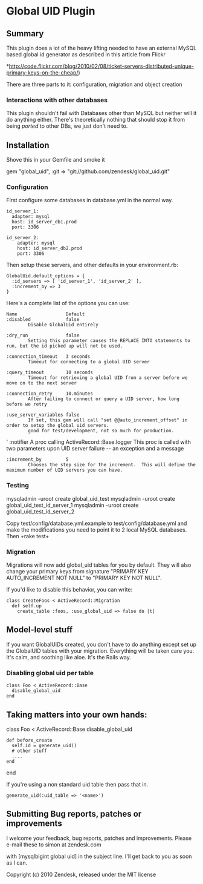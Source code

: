 # Global UID Plugin

## Summary

This plugin does a lot of the heavy lifting needed to have an external MySQL based global id generator as described in this article from Flickr

*http://code.flickr.com/blog/2010/02/08/ticket-servers-distributed-unique-primary-keys-on-the-cheap/)

There are three parts to it: configuration, migration and object creation

### Interactions with other databases

This plugin shouldn't fail with Databases other than MySQL but neither will it do anything either. There's theoretically nothing that should stop it from being *ported* to other DBs, we just don't need to.

## Installation

Shove this in your Gemfile and smoke it

  gem "global_uid", :git => "git://github.com/zendesk/global_uid.git"

### Configuration

First configure some databases in database.yml in the normal way.

    id_server_1:
      adapter: mysql
      host: id_server_db1.prod
      port: 3306

    id_server_2:
        adapter: mysql
        host: id_server_db2.prod
        port: 3306

Then setup these servers, and other defaults in your environment.rb:

    GlobalUid.default_options = {
      :id_servers => [ 'id_server_1', 'id_server_2' ],
      :increment_by => 3
    }

Here's a complete list of the options you can use:

    Name                  Default
    :disabled             false                         
            Disable GlobalUid entirely

    :dry_run              false                         
            Setting this parameter causes the REPLACE INTO statements to run, but the id picked up will not be used.

    :connection_timeout   3 seconds                    
            Timeout for connecting to a global UID server

    :query_timeout        10 seconds                    
            Timeout for retrieving a global UID from a server before we move on to the next server

    :connection_retry     10.minutes
            After failing to connect or query a UID server, how long before we retry

    :use_server_variables false
            If set, this gem will call "set @@auto_increment_offset" in order to setup the global uid servers.
            good for test/development, not so much for production.
'
    :notifier             A proc calling ActiveRecord::Base.logger
            This proc is called with two parameters upon UID server failure -- an exception and a message

    :increment_by         5
            Chooses the step size for the increment.  This will define the maximum number of UID servers you can have.

### Testing

  mysqladmin -uroot create global_uid_test
  mysqladmin -uroot create global_uid_test_id_server_1
  mysqladmin -uroot create global_uid_test_id_server_2

Copy test/config/database.yml.example to test/config/database.yml and make the modifications you need to point it to 2 local MySQL databases. Then +rake test+

### Migration

Migrations will now add global_uid tables for you by default.  They will also change
your primary keys from signature "PRIMARY KEY AUTO_INCREMENT NOT NULL" to "PRIMARY KEY NOT NULL".

If you'd like to disable this behavior, you can write:

    class CreateFoos < ActiveRecord::Migration
      def self.up
        create_table :foos, :use_global_uid => false do |t|


## Model-level stuff

If you want GlobalUIDs created, you don't have to do anything except set up the GlobalUID tables
with your migration.  Everything will be taken care you.  It's calm, and soothing like aloe.
It's the Rails way.


### Disabling global uid per table

    class Foo < ActiveRecord::Base
      disable_global_uid
    end


## Taking matters into your own hands:


  class Foo < ActiveRecord::Base
    disable_global_uid

    def before_create
      self.id = generate_uid()
      # other stuff
      ....
    end

  end

If you're using a non standard uid table then pass that in.

    generate_uid(:uid_table => '<name>')

## Submitting Bug reports, patches or improvements

I welcome your feedback, bug reports, patches and improvements. Please e-mail these
to
    simon at zendesk.com
    

with [mysqlbigint global uid] in the subject line. I'll get back to you as soon as I can.

Copyright (c) 2010 Zendesk, released under the MIT license

